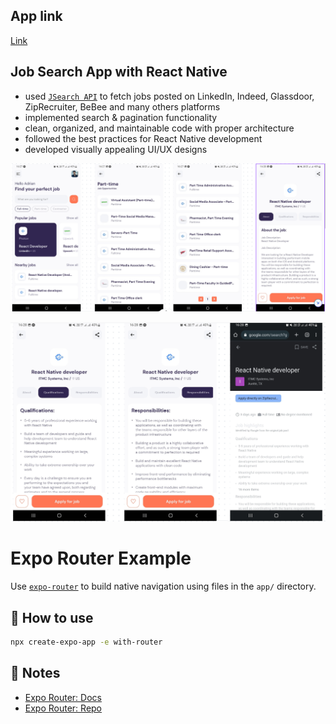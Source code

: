 
## App link

[Link](https://expo.dev/@harikrishna147/react_native_jobs?serviceType=classic&distribution=expo-go)

## Job Search App with React Native
- used [`JSearch API`](https://rapidapi.com/letscrape-6bRBa3QguO5/api/jsearch) to fetch jobs posted on LinkedIn, Indeed, Glassdoor, ZipRecruiter, BeBee and many others platforms
- implemented search & pagination functionality
- clean, organized, and maintainable code with proper architecture
- followed the best practices for React Native development
- developed visually appealing UI/UX designs


![1](./MockImages/1.png)

![2](./MockImages/2.png)



# Expo Router Example

Use [`expo-router`](https://expo.github.io/router) to build native navigation using files in the `app/` directory.

## 🚀 How to use

```sh
npx create-expo-app -e with-router
```

## 📝 Notes

- [Expo Router: Docs](https://expo.github.io/router)
- [Expo Router: Repo](https://github.com/expo/router)

